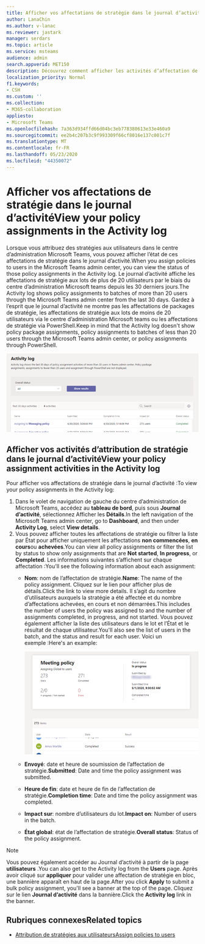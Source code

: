```yaml
---
title: Afficher vos affectations de stratégie dans le journal d’activité dans le centre d’administration Microsoft teams
author: LanaChin
ms.author: v-lanac
ms.reviewer: jastark
manager: serdars
ms.topic: article
ms.service: msteams
audience: admin
search.appverid: MET150
description: Découvrez comment afficher les activités d’affectation de stratégie dans le journal d’activité dans le centre d’administration Microsoft Teams.
localization_priority: Normal
f1.keywords:
- CSH
ms.custom: ''
ms.collection:
- M365-collaboration
appliesto:
- Microsoft Teams
ms.openlocfilehash: 7a363d934ffd66d04bc3eb778380613e33e460a9
ms.sourcegitcommit: ee2b4c207b3c9f993309f66cf8016e137c001c7f
ms.translationtype: MT
ms.contentlocale: fr-FR
ms.lasthandoff: 05/23/2020
ms.locfileid: "44350072"
---
```

# <a name="view-your-policy-assignments-in-the-activity-log"></a><span data-ttu-id="5189a-103">Afficher vos affectations de stratégie dans le journal d’activité</span><span class="sxs-lookup"><span data-stu-id="5189a-103">View your policy assignments in the Activity log</span></span>

<span data-ttu-id="5189a-104">Lorsque vous attribuez des stratégies aux utilisateurs dans le centre d’administration Microsoft Teams, vous pouvez afficher l’état de ces affectations de stratégie dans le journal d’activité.</span><span class="sxs-lookup"><span data-stu-id="5189a-104">When you assign policies to users in the Microsoft Teams admin center, you can view the status of those policy assignments in the Activity log.</span></span> <span data-ttu-id="5189a-105">Le journal d’activité affiche les affectations de stratégie aux lots de plus de 20 utilisateurs par le biais du centre d’administration Microsoft teams depuis les 30 derniers jours.</span><span class="sxs-lookup"><span data-stu-id="5189a-105">The Activity log shows policy assignments to batches of more than 20 users through the Microsoft Teams admin center from the last 30 days.</span></span> <span data-ttu-id="5189a-106">Gardez à l’esprit que le journal d’activité ne montre pas les affectations de packages de stratégie, les affectations de stratégie aux lots de moins de 20 utilisateurs via le centre d’administration Microsoft teams ou les affectations de stratégie via PowerShell.</span><span class="sxs-lookup"><span data-stu-id="5189a-106">Keep in mind that the Activity log doesn't show policy package assignments, policy assignments to batches of less than 20 users through the Microsoft Teams admin center, or policy assignments through PowerShell.</span></span>

![Capture d’écran de la page Journal d’activité](media/activity-log.png)

## <a name="view-your-policy-assignment-activities-in-the-activity-log"></a><span data-ttu-id="5189a-108">Afficher vos activités d’attribution de stratégie dans le journal d’activité</span><span class="sxs-lookup"><span data-stu-id="5189a-108">View your policy assignment activities in the Activity log</span></span>

<span data-ttu-id="5189a-109">Pour afficher vos affectations de stratégie dans le journal d’activité :</span><span class="sxs-lookup"><span data-stu-id="5189a-109">To view your policy assignments in the Activity log:</span></span>

1. <span data-ttu-id="5189a-110">Dans le volet de navigation de gauche du centre d’administration de Microsoft Teams, accédez au **tableau de bord**, puis sous **Journal d’activité**, sélectionnez Afficher les **Détails**.</span><span class="sxs-lookup"><span data-stu-id="5189a-110">In the left navigation of the Microsoft Teams admin center, go to **Dashboard**, and then under **Activity Log**, select **View details**.</span></span>
2. <span data-ttu-id="5189a-111">Vous pouvez afficher toutes les affectations de stratégie ou filtrer la liste par État pour afficher uniquement les affectations **non commencées**, **en cours**ou **achevées**.</span><span class="sxs-lookup"><span data-stu-id="5189a-111">You can view all policy assignments or filter the list by status to show only assignments that are **Not started**, **In progress**, or **Completed**.</span></span> <span data-ttu-id="5189a-112">Les informations suivantes s’affichent sur chaque affectation :</span><span class="sxs-lookup"><span data-stu-id="5189a-112">You'll see the following information about each assignment:</span></span>
    - <span data-ttu-id="5189a-113">**Nom**: nom de l’affectation de stratégie.</span><span class="sxs-lookup"><span data-stu-id="5189a-113">**Name**: The name of the policy assignment.</span></span> <span data-ttu-id="5189a-114">Cliquez sur le lien pour afficher plus de détails.</span><span class="sxs-lookup"><span data-stu-id="5189a-114">Click the link to view more details.</span></span> <span data-ttu-id="5189a-115">Il s’agit du nombre d’utilisateurs auxquels la stratégie a été affectée et du nombre d’affectations achevées, en cours et non démarrées.</span><span class="sxs-lookup"><span data-stu-id="5189a-115">This includes the number of users the policy was assigned to and the number of assignments completed, in progress, and not started.</span></span> <span data-ttu-id="5189a-116">Vous pouvez également afficher la liste des utilisateurs dans le lot et l’État et le résultat de chaque utilisateur.</span><span class="sxs-lookup"><span data-stu-id="5189a-116">You'll also see the list of users in the batch, and the status and result for each user.</span></span> <span data-ttu-id="5189a-117">Voici un exemple :</span><span class="sxs-lookup"><span data-stu-id="5189a-117">Here's an example:</span></span>

        ![Capture d’écran du](media/activity-log-policy-assignment-detail.png)

    - <span data-ttu-id="5189a-119">**Envoyé**: date et heure de soumission de l’affectation de stratégie.</span><span class="sxs-lookup"><span data-stu-id="5189a-119">**Submitted**: Date and time the policy assignment was submitted.</span></span>
    - <span data-ttu-id="5189a-120">**Heure de fin**: date et heure de fin de l’affectation de stratégie.</span><span class="sxs-lookup"><span data-stu-id="5189a-120">**Completion time**: Date and time the policy assignment was completed.</span></span>
    - <span data-ttu-id="5189a-121">**Impact sur**: nombre d’utilisateurs du lot.</span><span class="sxs-lookup"><span data-stu-id="5189a-121">**Impact on**: Number of users in the batch.</span></span>
    - <span data-ttu-id="5189a-122">**État global**: état de l’affectation de stratégie.</span><span class="sxs-lookup"><span data-stu-id="5189a-122">**Overall status**: Status of the policy assignment.</span></span>

> [!NOTE]
> <span data-ttu-id="5189a-123">Vous pouvez également accéder au Journal d’activité à partir de la page **utilisateurs** .</span><span class="sxs-lookup"><span data-stu-id="5189a-123">You can also get to the Activity log from the **Users** page.</span></span> <span data-ttu-id="5189a-124">Après avoir cliqué sur **appliquer** pour valider une affectation de stratégie en bloc, une bannière apparaît en haut de la page.</span><span class="sxs-lookup"><span data-stu-id="5189a-124">After you click **Apply** to submit a bulk policy assignment, you'll see a banner at the top of the page.</span></span> <span data-ttu-id="5189a-125">Cliquez sur le lien **Journal d’activité** dans la bannière.</span><span class="sxs-lookup"><span data-stu-id="5189a-125">Click the **Activity log** link in the banner.</span></span>

## <a name="related-topics"></a><span data-ttu-id="5189a-126">Rubriques connexes</span><span class="sxs-lookup"><span data-stu-id="5189a-126">Related topics</span></span>

- [<span data-ttu-id="5189a-127">Attribution de stratégies aux utilisateurs</span><span class="sxs-lookup"><span data-stu-id="5189a-127">Assign policies to users</span></span>](assign-policies.md)
